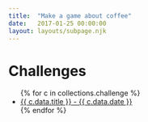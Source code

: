 ```yaml
---
title:  "Make a game about coffee"
date:   2017-01-25 00:00:00
layout: layouts/subpage.njk
---
```


<h1 class="title is-1">Challenges</h1>

<ul>
{% for c in collections.challenge %}
    <li>
        <a href="{{ c.url }}">
        {{ c.data.title }} - {{ c.data.date }}
        </a>
    </li>
{% endfor %}
</ul>